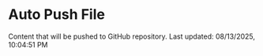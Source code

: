# Auto Push File

Content that will be pushed to GitHub repository.
Last updated: 08/13/2025, 10:04:51 PM